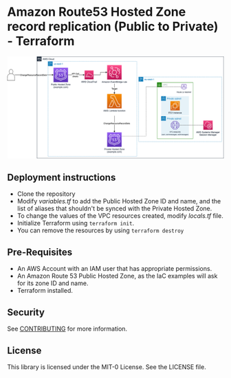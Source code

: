 # Amazon Route53 Hosted Zone record replication (Public to Private) - Terraform

![Architecture](../image/route53-sync.png "Solution's diagram")

## Deployment instructions

* Clone the repository
* Modify *variables.tf* to add the Public Hosted Zone ID and name, and the list of aliases that shouldn't be synced with the Private Hosted Zone.
* To change the values of the VPC resources created, modify *locals.tf* file. 
* Initialize Terraform using `terraform init`.
* You can remove the resources by using `terraform destroy`

## Pre-Requisites

* An AWS Account with an IAM user that has appropriate permissions.
* An Amazon Route 53 Public Hosted Zone, as the IaC examples will ask for its zone ID and name.
* Terraform installed.

## Security

See [CONTRIBUTING](../CONTRIBUTING.md#security-issue-notifications) for more information.

## License

This library is licensed under the MIT-0 License. See the LICENSE file.